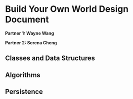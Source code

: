 # Build Your Own World Design Document

**Partner 1: Wayne Wang**

**Partner 2: Serena Cheng**

## Classes and Data Structures

## Algorithms

## Persistence
